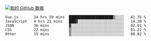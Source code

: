 [![我的 GitHub 数据](https://github-readme-stats.vercel.app/api?username=unbrain&?theme=dark)]()

<!--START_SECTION:waka-->

```text
Vue.js       24 hrs 59 mins  ████████████████████▒░░░░   81.35 %
JavaScript   4 hrs 21 mins   ███▓░░░░░░░░░░░░░░░░░░░░░   14.20 %
JSON         36 mins         ▓░░░░░░░░░░░░░░░░░░░░░░░░   02.01 %
CSS          22 mins         ▒░░░░░░░░░░░░░░░░░░░░░░░░   01.22 %
Other        15 mins         ▒░░░░░░░░░░░░░░░░░░░░░░░░   00.82 %
```

<!--END_SECTION:waka-->
